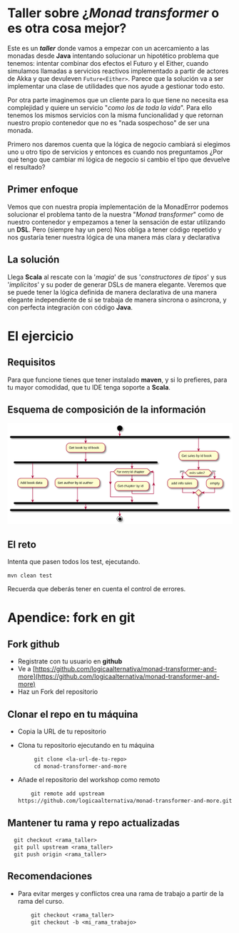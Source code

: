 ﻿# Taller sobre ¿_Monad transformer_ o es otra cosa mejor? #

Este es un _**taller**_ donde vamos a empezar con un acercamiento a las 
monadas desde **Java** intentando solucionar un hipotético problema que 
tenemos: intentar combinar dos efectos el Futuro y el Either, cuando 
simulamos llamadas a servicios reactivos implementado a partir de 
actores de Akka  y que devuleven `Future<Either>`. Parece que la 
solución va a ser implementar una clase de utilidades que nos ayude a 
gestionar todo esto.

Por otra parte imaginemos que un cliente para lo que tiene no necesita
esa complejidad y quiere un servicio "_como los de toda la vida_". Para 
ello tenemos los mismos servicios con la misma funcionalidad y que 
retornan nuestro propio contenedor que no es "nada sospechoso" de ser 
una monada.

Primero nos daremos cuenta que la lógica de negocio cambiará si 
elegimos uno u otro tipo de servicios y entonces es cuando nos 
preguntamos ¿Por qué tengo que cambiar mi lógica de negocio si cambio el
tipo que devuelve el resultado?


## Primer enfoque ##

Vemos que con nuestra propia implementación de la MonadError podemos 
solucionar el problema tanto de la nuestra "_Monad transformer_" como
de nuestro contenedor y empezamos a tener la sensación de estar
utilizando un **DSL**. Pero (siempre hay un pero) Nos obliga a tener 
código repetido y nos gustaría tener nuestra lógica de una manera
más clara y declarativa


## La solución ##

Llega **Scala** al rescate con la '_magia_' de sus '_constructores de 
tipos_' y sus '_implícitos_' y su poder de generar DSLs de manera 
elegante. Veremos que se puede tener la lógica definida de manera 
declarativa de una manera elegante independiente de si se trabaja de 
manera síncrona o asíncrona, y con perfecta integración con código 
**Java**.

# El ejercicio #

## Requisitos ##

Para que funcione tienes que tener instalado **maven**, y si lo 
prefieres, para tu mayor comodidad, que tu IDE tenga soporte a 
**Scala**.

## Esquema de composición de la información ##

![Esquema]( ./doc/secuence.plantuml.svg )

## El reto ##

Intenta que pasen todos los test, ejecutando.

```
mvn clean test
```

Recuerda que deberás tener en cuenta el control de errores.

# Apendice: fork en git

 ## Fork github
 - Registrate con tu usuario en **github** 
 - Ve a [https://github.com/logicaalternativa/monad-transformer-and-more](https://github.com/logicaalternativa/monad-transformer-and-more)
 - Haz un Fork del repositorio
 
 ## Clonar el repo en tu máquina
 - Copia la URL de tu repositorio  
 - Clona tu repositorio ejecutando en tu máquina
    
            git clone <la-url-de-tu-repo>
            cd monad-transformer-and-more
  
  - Añade el repositorio del workshop como remoto
  
            git remote add upstream https://github.com/logicaalternativa/monad-transformer-and-more.git
  
## Mantener tu rama y repo actualizadas
  
      git checkout <rama_taller>
      git pull upstream <rama_taller>
      git push origin <rama_taller>
  
## Recomendaciones
  
  - Para evitar merges y conflictos crea una rama de trabajo a partir de
    la rama del curso.
    
            git checkout <rama_taller>
            git checkout -b <mi_rama_trabajo>
    
  
    

